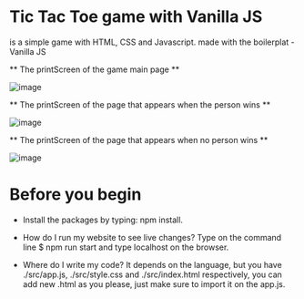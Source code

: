 # Tic Tac Toe game with Vanilla JS

is a simple game with HTML, CSS and Javascript.
made with the boilerplat - Vanilla JS

** The printScreen of the game main page **

![image](https://github.com/Placito/Tic-Tac-Toe_game/assets/101410421/01d44249-5a8e-439c-9588-267fa119eb26)

** The printScreen of the page that appears when the person wins **

![image](https://github.com/Placito/Tic-Tac-Toe_game/assets/101410421/788a7f47-03b1-478c-829e-44611ec99dc5)

** The printScreen of the page that appears when no person wins **

![image](https://github.com/Placito/Tic-Tac-Toe_game/assets/101410421/f43018ab-8dff-4ee8-b15e-431bf2e8cca3)

#  Before you begin

* Install the packages by typing: npm install.

 * How do I run my website to see live changes?
Type on the command line $ npm run start and type localhost on the browser.

 * Where do I write my code?
It depends on the language, but you have ./src/app.js, ./src/style.css and ./src/index.html respectively, you can add new .html as you please, just make sure to import it on the app.js.
